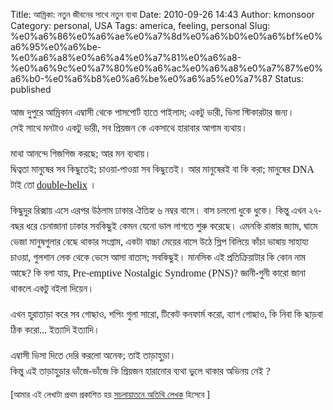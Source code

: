 Title: আম্রিকা: নতুন জীবনের সাথে নতুন ব্যথা
Date: 2010-09-26 14:43
Author: kmonsoor
Category: personal, USA
Tags: america, feeling, personal
Slug: %e0%a6%86%e0%a6%ae%e0%a7%8d%e0%a6%b0%e0%a6%bf%e0%a6%95%e0%a6%be-%e0%a6%a8%e0%a6%a4%e0%a7%81%e0%a6%a8-%e0%a6%9c%e0%a7%80%e0%a6%ac%e0%a6%a8%e0%a7%87%e0%a6%b0-%e0%a6%b8%e0%a6%be%e0%a6%a5%e0%a7%87
Status: published

<div style="text-align:left;" dir="ltr">

<div style="font-family:BNG;font-size:16px;line-height:25px;">

আজ দুপুরে আম্রিকান এম্বাসী থেকে পাসপোর্ট হাতে পাইলাম; একটু ভারী, ভিসা
স্টিকারটার জন্য।  
সেই সাথে মনটাও একটু ভারী, সব প্রিয়জন কে একসাথে হারাবার আগাম ব্যথায়।

</div>

<div style="font-family:BNG;font-size:16px;line-height:25px;">

</div>

<div style="font-family:BNG;font-size:16px;line-height:25px;">

মাথা আনন্দে গিজগিজ করছে; আর মন ব্যথায়।  
দ্বিত্বতা মানুষের সব কিছুতেই; চাওয়া-পাওয়া সব কিছুতেই। আর মানুষেরই বা
কি করা; মানুষের DNA টাই তো [<span class="Apple-style-span"
style="font-size:medium;">double-helix</span>](http://en.wikipedia.org/wiki/DNA)<span
class="Apple-style-span" style="font-size:medium;"> </span>।

</div>

<div style="font-family:BNG;font-size:16px;line-height:25px;">

</div>

<div style="font-family:BNG;font-size:16px;line-height:25px;">

কিছুদুর রিক্সায় এসে এরপর উঠলাম ঢাকার ঐতিহ্য ৬ নম্বর বাসে। বাস চললো ধুকে
ধুকে। কিন্তু এখন ২৭-বছর ধরে চেনাজানা ঢাকার সবকিছুই কেমন যেনো ভাল লাগতে
শুরু করেছে। এমনকি রাস্তার জ্যাম, ঘামে ভেজা মানুষগুলার বেছে থাকার
সংগ্রাম, একটা বাচ্চা মেয়ের বাসে উঠে স্লিপ বিলিয়ে কাঁচা ভাষায় সাহায্য
চাওয়া, গুলশান লেক থেকে ভেসে আসা বাতাস; সবকিছুই। মানসিক এই
প্রতিক্রিয়াটার কি কোন নাম আছে? কি বলা যায়, <span
class="Apple-style-span" style="font-size:medium;">Pre-emptive Nostalgic
Syndrome (PNS)</span>? জ্ঞানী-গুনী কারো জানা থাকলে একটু বইলা দিয়েন।

</div>

<div style="font-family:BNG;font-size:16px;line-height:25px;">

</div>

<div style="font-family:BNG;font-size:16px;line-height:25px;">

এখন হুরাতাড়া করে সব গোছাও, শপিং গুলা সারো, টিকেট কনফার্ম করো, ব্যাগ
গোছাও, কি নিবা কি ছাড়বা ঠিক করো... ইত্যাদি ইত্যাদি।

</div>

<div style="font-family:BNG;font-size:16px;line-height:25px;">

</div>

<div style="font-family:BNG;font-size:16px;line-height:25px;">

এম্বাসী ভিসা দিতে দেরি করলো অনেক; তাই তাড়াহুড়া।  
কিন্তু এই তাড়াহুড়ার ভাঁজে-ভাঁজে কি প্রিয়জন হারানোর ব্যথা ভুলে থাকার
অভিনয় নেই ?

</div>

<div>

</div>

<div>

</div>

<div>

[আমার এই লেখাটা প্রথম প্রকাশিত হয় [সচলায়াতনে অতিথি
লেখক](http://www.sachalayatan.com/guest_writer/34601) হিসেবে ]

</div>

</div>

<div class="blogger-post-footer">

![]()

</div>
